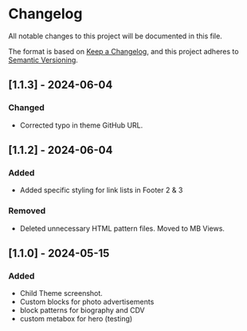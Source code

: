 # Changelog

All notable changes to this project will be documented in this file.

The format is based on [Keep a Changelog](https://keepachangelog.com/en/1.0.0/),
and this project adheres to [Semantic Versioning](https://semver.org/spec/v2.0.0.html).

## [1.1.3] - 2024-06-04

### Changed

- Corrected typo in theme GitHub URL. 

## [1.1.2] - 2024-06-04

### Added

- Added specific styling for link lists in Footer 2 & 3

### Removed

- Deleted unnecessary HTML pattern files. Moved to MB Views. 

## [1.1.0] - 2024-05-15

### Added
- Child Theme screenshot. 
- Custom blocks for photo advertisements
- block patterns for biography and CDV
- custom metabox for hero (testing)

